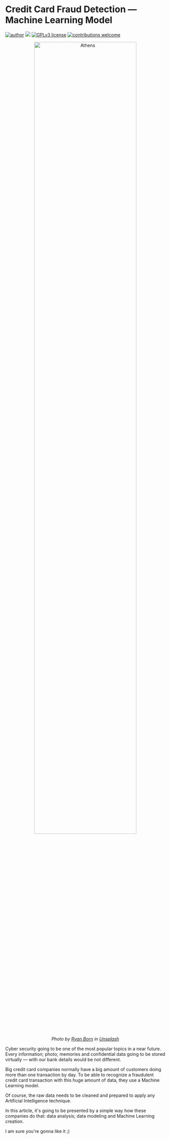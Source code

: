 # Credit Card Fraud Detection — Machine Learning Model

[![author](https://img.shields.io/badge/author-caiommoreno-red.svg)](https://www.linkedin.com/in/caio-m-moreno-293364156/) [![](https://img.shields.io/badge/python-3.8+-blue.svg)](https://www.python.org/downloads/release/python-385/) [![GPLv3 license](https://img.shields.io/badge/License-GPLv3-blue.svg)](http://perso.crans.org/besson/LICENSE.html) [![contributions welcome](https://img.shields.io/badge/contributions-welcome-brightgreen.svg?style=flat)](https://github.com/caiommoreno/fraud_detection_ML_analysis/issues)

<center>
<img alt="Athens" width="80%" src="https://images.unsplash.com/photo-1430276084627-789fe55a6da0?ixlib=rb-1.2.1&ixid=eyJhcHBfaWQiOjEyMDd9&auto=format&fit=crop&w=752&q=80">

*Photo by [
Ryan Born](https://unsplash.com/@b0rno) in [Unsplash](https://unsplash.com/)*
</center>

Cyber security going to be one of the most popular topics in a near future. Every information; photo; memories and confidential data going to be stored virtually — with our bank details would be not different.

Big credit card companies normally have a big amount of customers doing more than one transaction by day. To be able to recognize a fraudulent credit card transaction with this huge amount of data, they use a Machine Learning model.

Of course, the raw data needs to be cleaned and prepared to apply any Artificial Intelligence technique.

In this article, it's going to be presented by a simple way how these companies do that: data analysis; data modeling and Machine Learning creation.

I am sure you're gonna like it ;)
